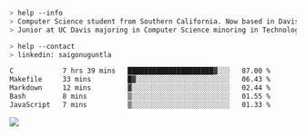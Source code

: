 ````bash
> help --info
> Computer Science student from Southern California. Now based in Davis, CA.
> Junior at UC Davis majoring in Computer Science minoring in Technology Management.
````

````bash
> help --contact
> linkedin: saigonuguntla
````

<!--START_SECTION:waka-->

```txt
C            7 hrs 39 mins   █████████████████████▓░░░   87.00 %
Makefile     33 mins         █▓░░░░░░░░░░░░░░░░░░░░░░░   06.43 %
Markdown     12 mins         ▓░░░░░░░░░░░░░░░░░░░░░░░░   02.44 %
Bash         8 mins          ▒░░░░░░░░░░░░░░░░░░░░░░░░   01.55 %
JavaScript   7 mins          ▒░░░░░░░░░░░░░░░░░░░░░░░░   01.33 %
```

<!--END_SECTION:waka-->

![](https://komarev.com/ghpvc/?username=saigonu&color=6A8AFF)